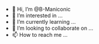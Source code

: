 - 👋 Hi, I’m @B-Maniconic
- 👀 I’m interested in ...
- 🌱 I’m currently learning ...
- 💞️ I’m looking to collaborate on ...
- 📫 How to reach me ...

<!---
B-Maniconic/B-Maniconic is a ✨ special ✨ repository because its `README.md` (this file) appears on your GitHub profile.
You can click the Preview link to take a look at your changes.
--->
